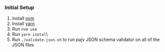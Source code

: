 ### Initial Setup
1. Install [nvm](https://github.com/nvm-sh/nvm#installing-and-updating)
2. Install [yarn](https://yarnpkg.com/getting-started/install)
3. Run `nvm use`
4. Run `yarn install`
5. Run `./validate-json.sh` to run pajv JSON schema validator on all of the JSON files